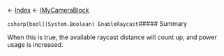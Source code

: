 ← [Index](Api-Index) ← [IMyCameraBlock](Sandbox.ModAPI.Ingame.IMyCameraBlock)

```csharp[bool](System.Boolean) EnableRaycast```##### Summary

When this is true, the available raycast distance will count up, and power usage is increased.

